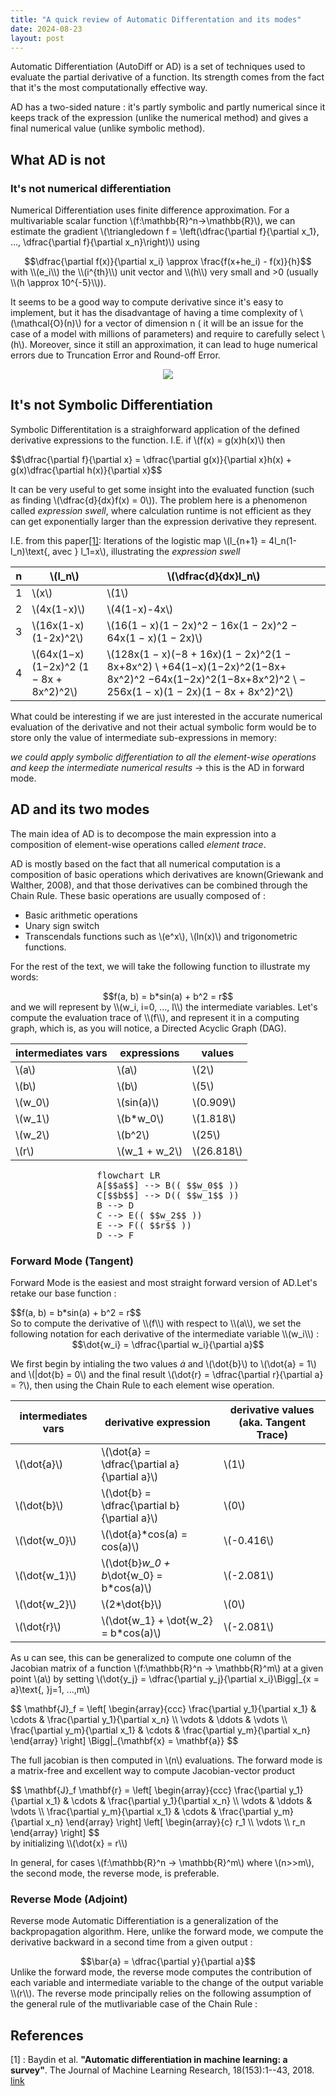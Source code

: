 ```yaml
---
title: "A quick review of Automatic Differentation and its modes"
date: 2024-08-23
layout: post
---
```

Automatic Differentiation (AutoDiff or AD) is a set of techniques used to evaluate the partial derivative of a function. Its strength comes from the fact that it's the most computationally effective way.

AD has a two-sided nature : it's partly symbolic and partly numerical since it keeps track of the expression (unlike the numerical method) and gives a final numerical value (unlike symbolic method).

## What AD is not 
### It's not numerical differentiation
Numerical Differentiation uses finite difference approximation.
For a multivariable scalar function \\(f:\mathbb{R}^n->\mathbb{R}\\), we can estimate the gradient \\(\triangledown f = \left(\dfrac{\partial f}{\partial x_1}, ..., \dfrac{\partial f}{\partial x_n}\right)\\) using 
<div style="display: flex; justify-content: center;">$$\dfrac{\partial f(x)}{\partial x_i} \approx \frac{f(x+he_i) - f(x)}{h}$$</div>
with \\(e_i\\) the \\(i^{th}\\) unit vector and \\(h\\) very small and >0 (usually \\(h \approx 10^{-5}\\)).

It seems to be a good way to compute derivative since it's easy to implement, but it has the disadvantage of having a time complexity of \\(\mathcal{O}(n)\\) for a vector of dimension n ( it will be an issue for the case of a model with millions of parameters) and require to carefully select \\(h\\).
Moreover, since it still an approximation, it can lead to huge numerical errors due to Truncation Error and Round-off Error.

<div style="text-align:center">
  <img src="https://github.com/user-attachments/assets/a7f64f86-b0a0-4598-b26f-d6068121b327" />
</div>


## It's not Symbolic Differentiation
Symbolic Differentitation is a straighforward application of the defined derivative expressions to the function. I.E. if \\(f(x) = g(x)h(x)\\) then 
<div style="display:flex; justify-content:center">$$\dfrac{\partial f}{\partial x} = \dfrac{\partial g(x)}{\partial x}h(x) + g(x)\dfrac{\partial h(x)}{\partial x}$$</div>

It can be very useful to get some insight into the evaluated function (such as finding \\(\dfrac{d}{dx}f(x) = 0\\)). The problem here is a phenomenon called *expression swell*, where calculation runtime is not efficient as they can get exponentially larger than the expression derivative they represent.

I.E. from this paper[[1]](#1):
Iterations of the logistic map \\(l_{n+1} = 4l_n(1-l_n)\text{, avec } l_1=x\\), illustrating the *expression swell*



| n   | \\(l_n\\)              | \\(\dfrac{d}{dx}l_n\\)                                       |
| --- | ------------------ | -------------------------------------------------------- |
| 1   | \\(x\\)                  | \\(1\\)                                                        |
| 2   | \\(4x(1-x)\\)          | \\(4(1-x)-4x\\)                                              |
| 3   | \\(16x(1-x)(1-2x)^2\\) | \\(16(1 − x)(1 − 2x)^2 − 16x(1 − 2x)^2 − 64x(1 − x)(1 − 2x)\\) |
| 4   | \\(64x(1−x)(1−2x)^2 (1 − 8x + 8x^2)^2\\) | \\(128x(1 − x)(−8 + 16x)(1 − 2x)^2(1 − 8x+8x^2) \\ +64(1−x)(1−2x)^2(1−8x+ 8x^2)^2 −64x(1−2x)^2(1−8x+8x^2)^2 \\ − 256x(1 − x)(1 − 2x)(1 − 8x + 8x^2)^2\\)  |



What could be interesting if we are just interested in the accurate numerical evaluation of the derivative and not their actual symbolic form would be to store only the value of intermediate sub-expressions in memory: 

*we could apply symbolic differentiation to all the element-wise operations and keep the intermediate numerical results* -> this is the AD in forward mode.

## AD and its two modes

The main idea of AD is to decompose the main expression into a composition of element-wise operations called *element trace*.

AD is mostly based on the fact that all numerical computation is a composition of basic operations which derivatives are known(Griewank and Walther, 2008), and that those derivatives can be combined through the Chain Rule.
These basic operations are usually composed of :
- Basic arithmetic operations
- Unary sign switch
- Transcendals functions such as \\(e^x\\), \\(ln(x)\\) and trigonometric functions.

For the rest of the text, we will take the following function to illustrate my words: 
<div style="display: flex; justify-content:center;">$$f(a, b) = b*sin(a) + b^2 = r$$</div>  and we will represent by \\(w_i, i=0, ..., l\\) the intermediate variables.  Let's compute the evaluation trace of \\(f\\), and represent it in a computing graph, which is, as you will notice, a Directed Acyclic Graph (DAG).


| intermediates vars | expressions | values   |
| ------------------ | ----------- | -------- |
| \\(a\\)               | \\(a\\)         | \\(2\\)      |
| \\(b\\)                | \\(b\\)         | \\(5\\)      |
| \\(w_0\\)              | \\(sin(a)\\)    | \\(0.909\\)  |
| \\(w_1\\)              | \\(b*w_0\\)     | \\(1.818\\)  |
| \\(w_2\\)              | \\(b^2\\)       | \\(25\\)     |
| \\(r\\)                | \\(w_1 + w_2\\) | \\(26.818\\) |

<pre class="mermaid" style="display:flex; justify-content:center">
flowchart LR
A[$$a$$] --> B(( $$w_0$$ ))
C[$$b$$] --> D(( $$w_1$$ ))
B --> D
C --> E(( $$w_2$$ ))
E --> F(( $$r$$ ))
D --> F
</pre>

### Forward Mode (Tangent)
Forward Mode is the easiest and most straight forward version of AD.Let's retake our base function :
<div style="display:flex; align-items:center;">$$f(a, b) = b*sin(a) + b^2 = r$$</div>
So to compute the derivative of \\(f\\) with respect to \\(a\\), we set the following notation for each derivative of the intermediate variable \\(w_i\\) : 
<div style="display:flex; justify-content:center;">$$\dot{w_i} = \dfrac{\partial w_i}{\partial a}$$</div>

We first begin by intialing the two values $\dot{a}$ and \\(\dot{b}\\) to \\(\dot{a} = 1\\) and \\(|dot{b} = 0\\) and the final result \\(\dot{r} = \dfrac{\partial r}{\partial a} = ?\\), then using the Chain Rule to each element wise operation.


| intermediates vars | derivative expression                       |derivative values (aka. Tangent Trace) |
| ------------------ | ------------------------------------------- | ------ |
| \\(\dot{a}\\)         | \\(\dot{a}  = \dfrac{\partial a}{\partial a}\\) | \\(1\\)    |
| \\(\dot{b}\\)          | \\(\dot{b}  = \dfrac{\partial b}{\partial a}\\) | \\(0\\)    |
| \\(\dot{w_0}\\)        | \\(\dot{a}*cos(a) = cos(a)\\)                   |\\(-0.416\\)        |
| \\(\dot{w_1}\\)        | \\(\dot{b}*w_0 + b*\dot{w_0} = b*cos(a)\\)      | \\(-2.081\\)       |
| \\(\dot{w_2}\\)        | \\(2*\dot{b}\\)                                 | \\(0\\)    |
| \\(\dot{r}\\)                   |\\(\dot{w_1} + \dot{w_2} = b*cos(a)\\)    |  \\(-2.081\\)      |

As u can see, this can be generalized to compute one column of the Jacobian matrix of a function \\(f:\mathbb{R}^n -> \mathbb{R}^m\\) at a given point \\(a\\) by setting \\(\dot{y_j} = \dfrac{\partial y_j}{\partial x_i}\Bigg|_{x = a}\text{, }j=1, ...,m\\)

<div style="display:flex; justify-content:center">
  $$
 \mathbf{J}_f = \left[ \begin{array}{ccc} \frac{\partial y_1}{\partial x_1} & \cdots & \frac{\partial y_1}{\partial x_n} \\ \vdots & \ddots & \vdots \\ \frac{\partial y_m}{\partial x_1} & \cdots & \frac{\partial y_m}{\partial x_n} \end{array} \right] \Bigg|_{\mathbf{x} = \mathbf{a}} 
$$
</div>

The full jacobian is then computed in \\(n\\) evaluations.
The forward mode is a matrix-free and excellent way to compute Jacobian-vector product 
<div style="display:flex; justify-content:center">
$$
\mathbf{J}_f \mathbf{r} = \left[ \begin{array}{ccc} \frac{\partial y_1}{\partial x_1} & \cdots & \frac{\partial y_1}{\partial x_n} \\ \vdots & \ddots & \vdots \\ \frac{\partial y_m}{\partial x_1} & \cdots & \frac{\partial y_m}{\partial x_n} \end{array} \right] \left[ \begin{array}{c} r_1 \\ \vdots \\ r_n \end{array} \right]
$$
</div>
by initializing \\(\dot{x} = r\\)

In general, for cases \\(f:\mathbb{R}^n -> \mathbb{R}^m\\) where \\(n>>m\\), the second mode, the reverse mode, is preferable.


### Reverse Mode (Adjoint)
Reverse mode Automatic Differentiation is a generalization of the backpropagation algorithm. Here, unlike the forward mode, we compute the derivative backward in a second time from a given output : 
<div style="display:flex; justify-content:center">$$\bar{a} = \dfrac{\partial y}{\partial a}$$</div>
Unlike the forward mode, the reverse mode computes the contribution of each variable and intermediate variable to the change of the output variable \\(r\\).
The reverse mode principally relies on the following assumption of the general rule of the mutlivariable case of the Chain Rule :  

## References
<a id="1">[1]</a> : Baydin et al. __"Automatic differentiation in machine learning: a survey"__. The Journal of Machine Learning Research, 18(153):1--43, 2018. [link](https://arxiv.org/abs/1502.05767)
